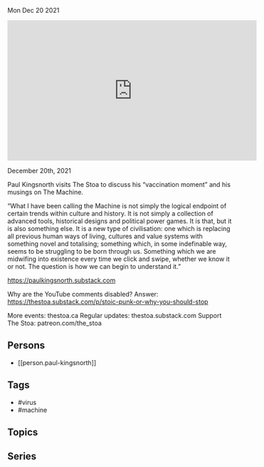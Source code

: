 



Mon Dec 20 2021

<iframe width="560" height="315" src="https://www.youtube.com/embed/NmvQPsFnvA8" title="The Virus and the Machine w/ Paul Kingsnorth" frameborder="0" allow="accelerometer; autoplay; clipboard-write; encrypted-media; gyroscope; picture-in-picture" allowfullscreen ></iframe>

December 20th, 2021

Paul Kingsnorth visits The Stoa to discuss his “vaccination moment” and his musings on The Machine.

“What I have been calling the Machine is not simply the logical endpoint of certain trends within culture and history. It is not simply a collection of advanced tools, historical designs and political power games. It is that, but it is also something else. It is a new type of civilisation: one which is replacing all previous human ways of living, cultures and value systems with something novel and totalising; something which, in some indefinable way, seems to be struggling to be born through us. Something which we are midwifing into existence every time we click and swipe, whether we know it or not. The question is how we can begin to understand it.”

https://paulkingsnorth.substack.com

Why are the YouTube comments disabled? Answer: https://thestoa.substack.com/p/stoic-punk-or-why-you-should-stop

More events: thestoa.ca
Regular updates: thestoa.substack.com
Support The Stoa: patreon.com/the_stoa

## Persons

- [[person.paul-kingsnorth]]

## Tags

- #virus
- #machine

## Topics



## Series



